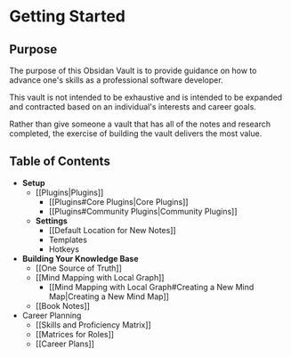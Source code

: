 # Getting Started

## Purpose
The purpose of this Obsidan Vault is to provide guidance on how to advance one's skills as a professional software developer. 

This vault is not intended to be exhaustive and is intended to be expanded and contracted based on an individual's interests and career goals.

Rather than give someone a vault that has all of the notes and research completed, the exercise of building the vault delivers the most value.

## Table of Contents
- **Setup**
	- [[Plugins|Plugins]]
		- [[Plugins#Core Plugins|Core Plugins]]
		- [[Plugins#Community Plugins|Community Plugins]]
	- **Settings**
		- [[Default Location for New Notes]]
		- Templates
		- Hotkeys
- **Building Your Knowledge Base**
	- [[One Source of Truth]]
	- [[Mind Mapping with Local Graph]]
		- [[Mind Mapping with Local Graph#Creating a New Mind Map|Creating a New Mind Map]]
	- [[Book Notes]]
- Career Planning
	- [[Skills and Proficiency Matrix]]
	- [[Matrices for Roles]]
	- [[Career Plans]]




